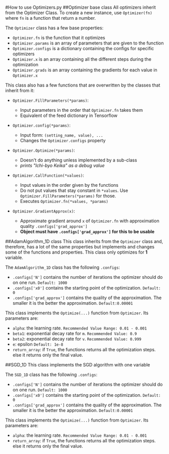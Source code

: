 #How to use Optimizers.py
##Optimizer base class
All optimizers inherit from the Optimizer Class. To create a new instance, use ``Optimizer(fn)`` where `fn` is a function that return a number.

The `Optimizer` class has a few base properties:
- `Optimizer.fn` is the function that it optimizes
- `Optimizer.params` is an array of parameters that are given to the function
- `Optimizer.configs` is a dictionary containing the configs for specific optimizers
- `Optimizer.x` is an array containing all the different steps during the optimization
- `Optimizer.grads` is an array containing the gradients for each value in `Optimizer.x`

This class also has a few functions that are overwritten by the classes that inherit from it:
- `Optimizer.FillParameters(*params)`:
    - Input parameters in the order that `Optimizer.fn` takes them
    - Equivalent of the feed dictionary in Tensorflow
- `Optimizer.config(*params)`:
    - Input form: `(setting_name, value), ...`
    - Changes the `Optimizer.configs` property
- `Optimizer.Optimize(*params)`:
    - Doesn't do anything unless implemented by a sub-class
    - _prints "Ichi-byo Keika" as a debug value_
- `Optimizer.CallFunction(*values)`:
    - Input values in the order given by the functions
    - Do not put values that stay constant in `*values`. 
    Use `Optimizer.FillParameters(*params)` for those.
    - Executes `Optimizer.fn(*values, *params)`
    
- `Optimizer.GradientApprox(x)`:
    - Approximate gradient around `x` of `Optimizer.fn` with approximation
    quality `.configs['grad_approx']`
    - __Object must have `.configs['grad_approx']` for this to be usable__

##AdamAlgorithm_1D class
This class inherits from the `Optimizer` class and, therefore, has a lot of the same properties
but implements and changes some of the functions and properties. This class only optimizes for __1__ variable.

The `AdamAlgorithm_1D` class has the following `.configs`:
- `.configs['N']` contains the number of iterations the optimizer should do on one run. `Default: 1000`
- `.configs['x0']` contains the starting point of the optimization. `Default: 0`
- `.configs['grad_approx']` contains the quality of the approximation. The smaller
it is the better the approximation. `Default:0.00001`

This class implements the `Optimize(...)` function from `Optimizer`. Its parameters are:
- `alpha`: the learning rate. `Recommended Value Range: 0.01 - 0.001`
- `beta1`: exponential decay rate for `m`. `Recommended Value: 0.9`
- `beta2`: exponential decay rate for `v`. `Recommended Value: 0.999`
- `e`: epsilon `Default: 1e-8`
- `return_array`: if `True`, the functions returns all the optimization steps. else
it returns only the final value.

##SGD_1D
This class implements the SGD algorithm with one variable

The `SGD_1D` class  has the following `.configs`:
- `.configs['N']` contains the number of iterations the optimizer should do on one run. `Default: 1000`
- `.configs['x0']` contains the starting point of the optimization. `Default: 0`
- `.configs['grad_approx']` contains the quality of the approximation. The smaller
it is the better the approximation. `Default:0.00001`

This class implements the `Optimize(...)` function from `Optimizer`. Its parameters are:
- `alpha`: the learning rate. `Recommended Value Range: 0.01 - 0.001`
- `return_array`: if `True`, the functions returns all the optimization steps. else
it returns only the final value.